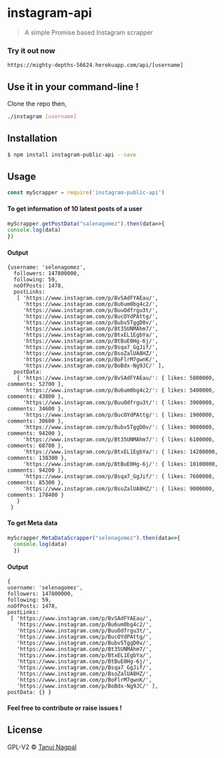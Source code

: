 
# instagram-api

  

> A simple Promise based Instagram scrapper


###  Try it out now

```
https://mighty-depths-56624.herokuapp.com/api/[username]
```

## Use it in your command-line !
Clone the repo then,
```sh
./instagram [username]
```

## Installation
```sh
$ npm install instagram-public-api --save
```
 
## Usage

  ```js
  const myScrapper = require('instagram-public-api')
  ```
  
#### To get information of 10 latest posts of a user

  ```js
  myScrapper.getPostData("salenagomez").then(data=>{
console.log(data)
})
  ```
#### Output
```
{username: 'selenagomez',
  followers: 147800000,
  following: 59,
  noOfPosts: 1478,
  postLinks:
   [ 'https://www.instagram.com/p/BvSAdFYAEau/',
     'https://www.instagram.com/p/Bu6um0bg4c2/',
     'https://www.instagram.com/p/BuuOdfrgu3t/',
     'https://www.instagram.com/p/BucOYdPAttg/',
     'https://www.instagram.com/p/Bubv5TggD0v/',
     'https://www.instagram.com/p/Bt35UNMAhm7/',
     'https://www.instagram.com/p/BtxEL1EgbYa/',
     'https://www.instagram.com/p/BtBuE0Hg-6j/',
     'https://www.instagram.com/p/Bsqa7_GgJif/',
     'https://www.instagram.com/p/BsoZalUA8HZ/',
     'https://www.instagram.com/p/BoFlrM7gwnK/',
     'https://www.instagram.com/p/BoBdx-Ng9JC/' ],
  postData:
   { 'https://www.instagram.com/p/BvSAdFYAEau/': { likes: 5800000, comments: 52700 },
     'https://www.instagram.com/p/Bu6um0bg4c2/': { likes: 5400000, comments: 43800 },
     'https://www.instagram.com/p/BuuOdfrgu3t/': { likes: 3900000, comments: 34600 },
     'https://www.instagram.com/p/BucOYdPAttg/': { likes: 1900000, comments: 30600 },
     'https://www.instagram.com/p/Bubv5TggD0v/': { likes: 9000000, comments: 94200 },
     'https://www.instagram.com/p/Bt35UNMAhm7/': { likes: 6100000, comments: 68700 },
     'https://www.instagram.com/p/BtxEL1EgbYa/': { likes: 14200000, comments: 138300 },
     'https://www.instagram.com/p/BtBuE0Hg-6j/': { likes: 10100000, comments: 94200 },
     'https://www.instagram.com/p/Bsqa7_GgJif/': { likes: 7600000, comments: 85300 },
     'https://www.instagram.com/p/BsoZalUA8HZ/': { likes: 9000000, comments: 178400 } 
   } 
 }
```
#### To get Meta data 
 
  ```js
  myScrapper.MetaDataScrapper("selenagomez").then(data=>{
	console.log(data)
	})
  ```
#### Output
  ```
  {
  username: 'selenagomez',
  followers: 147800000,
  following: 59,
  noOfPosts: 1478,
  postLinks:
   [ 'https://www.instagram.com/p/BvSAdFYAEau/',
     'https://www.instagram.com/p/Bu6um0bg4c2/',
     'https://www.instagram.com/p/BuuOdfrgu3t/',
     'https://www.instagram.com/p/BucOYdPAttg/',
     'https://www.instagram.com/p/Bubv5TggD0v/',
     'https://www.instagram.com/p/Bt35UNMAhm7/',
     'https://www.instagram.com/p/BtxEL1EgbYa/',
     'https://www.instagram.com/p/BtBuE0Hg-6j/',
     'https://www.instagram.com/p/Bsqa7_GgJif/',
     'https://www.instagram.com/p/BsoZalUA8HZ/',
     'https://www.instagram.com/p/BoFlrM7gwnK/',
     'https://www.instagram.com/p/BoBdx-Ng9JC/' ],
  postData: {} }
  ```


####  Feel free to contribute or raise issues !
  
  
## License
GPL-V2 © [Tanuj Nagpal](www.github.com/Tanuj69)